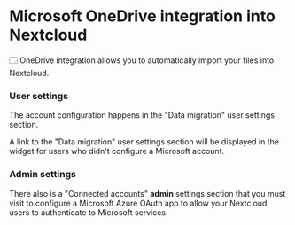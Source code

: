 # Microsoft OneDrive integration into Nextcloud

🗔 OneDrive integration allows you to automatically import your files into Nextcloud.

### User settings

The account configuration happens in the "Data migration" user settings section.

A link to the "Data migration" user settings section will be displayed in the widget for users who didn't configure a Microsoft account.

### Admin settings

There also is a "Connected accounts" **admin** settings section that you must visit to configure a Microsoft Azure OAuth app to allow your Nextcloud users to authenticate to Microsoft services.